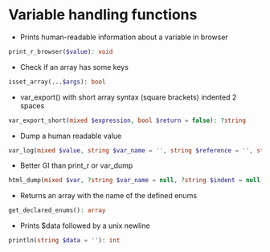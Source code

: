 # Variable handling functions

- Prints human-readable information about a variable in browser

```php
print_r_browser($value): void
```

- Check if an array has some keys

```php
isset_array(...$args): bool
```

- var_export() with short array syntax (square brackets) indented 2 spaces

```php
var_export_short(mixed $expression, bool $return = false): ?string
```

- Dump a human readable value

```php
var_log(mixed $value, string $var_name = '', string $reference = '', string $method = '=', bool $sub = false): mixed
```

- Better GI than print_r or var_dump

```php
html_dump(mixed $var, ?string $var_name = null, ?string $indent = null, ?string $reference = null): void
```

- Returns an array with the name of the defined enums

```php
get_declared_enums(): array
```

- Prints $data followed by a unix newline

```php
println(string $data = ''): int
```